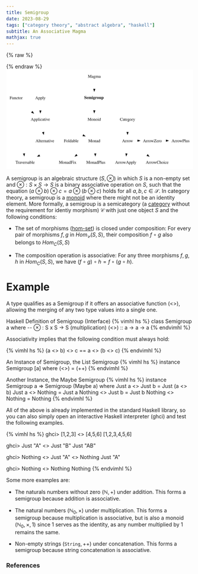 ```yaml
---
title: Semigroup
date: 2023-08-29
tags: ["category theory", "abstract algebra", "haskell"]
subtitle: An Associative Magma
mathjax: true
---
```



{% raw %}
<script>
  MathJax = {
    loader: {
      load: ['[custom]/xypic.js'],
      paths: {custom: 'https://beuke.org/js'}
    },
    tex: {
      packages: {'[+]': ['xypic']}
    }
  };
</script>

<script id="MathJax-script" async src="https://cdn.jsdelivr.net/npm/mathjax@3.1.4/es5/tex-chtml-full.js"></script>
<!-- <script id="MathJax-script" async src="https://cdn.jsdelivr.net/npm/mathjax@3.1.4/es5/tex-svg-full.js"></script> -->

<script>
window.addEventListener('load', function() {
   document.querySelectorAll("mjx-xypic-object").forEach( (x) => (x.style.color = "var(--darkreader-text--text"));
   document.querySelectorAll("mjx-math > mjx-xypic > svg > g").forEach(x => x.setAttribute("stroke", "var(--darkreader-text--text"))
})
</script>

</style>
{% endraw %}

<br>
<img src="/images/semigroup.svg" onclick="window.open(this.src)">
<!-- The source as dot is next to image. Compile with: dot -Tsvg typeclasses.dot -o typeclasses.svg -->
<br>



A semigroup is an algebraic structure $(S, \otimes)$ in which $S$ is a non-empty set and $\otimes : S \times S \rightarrow S$ is a binary associative operation on $S$, such that the equation $(a \otimes  b) \otimes c = a \otimes (b \otimes c)$ holds for all $a, b, c \in \mathcal{S}$. In category theory, a semigroup is a [monoid](/monoid/) where there might not be an identity element. More formally, a semigroup is a semicategory (a [category](/category) without the requirement for identiy morphism) $\mathcal{C}$ with just one object $S$ and the following conditions:

* The set of morphisms ([hom-set](/hom-sets)) is closed under composition: For every pair of morphisms $f, g$ in $Hom_\mathcal{C}(S,S)$, their composition $f \circ g$ also belongs to $Hom_{C}(S,S)$

* The composition operation is associative: For any three morphisms $f, g, h$ in $Hom_{C}(S, S)$, we have $(f \circ g) \circ h = f \circ (g \circ h)$.

<!-- In other words, a semigroup is a single-object category where the morphisms follow the laws of a semigroup as defined in abstract algebra. T -->

<!-- |                | Closure | Associativity | Identity | Divisibility | Commutativity | -->
<!-- |----------------|---------|---------------|----------|--------------|:-------------:| -->
<!-- | Partial Magma  |         |               |          |              |               | -->
<!-- | Semigroupoid   |         | x             |          |              |               | -->
<!-- | Small Category |         | x             | x        |              |               | -->



# Example

A type qualifies as a Semigroup if it offers an associative function (<>), allowing the merging of any two type values into a single one.


Haskell Definition of Semigroup (Interface)
{% vimhl hs %}
class Semigroup a where
    -- ⊗  :  S x S  -> S (multiplication)
    (<>) :: a -> a -> a
{% endvimhl %}

Associativity implies that the following condition must always hold:

{% vimhl hs %}
(a <> b) <> c == a <> (b <> c)
{% endvimhl %}

An Instance of Semigroup, the List Semigroup
{% vimhl hs %}
instance Semigroup [a] where
    (<>) = (++)
{% endvimhl %}

Another Instance, the Maybe Semigroup
{% vimhl hs %}
instance Semigroup a => Semigroup (Maybe a) where
    Just a  <> Just b  = Just (a <> b)
    Just a  <> Nothing = Just a
    Nothing <> Just b  = Just b
    Nothing <> Nothing = Nothing
{% endvimhl %}

All of the above is already implemented in the standard Haskell library, so you can also simply open an interactive Haskell interpreter (ghci) and test the following examples.

{% vimhl hs %}
ghci> [1,2,3] <> [4,5,6]
[1,2,3,4,5,6]

ghci> Just "A" <> Just "B"
Just "AB"

ghci> Nothing <> Just "A" <> Nothing
Just "A"

ghci> Nothing <> Nothing
Nothing
{% endvimhl %}

Some more examples are:

* The naturals numbers without zero $({\mathbb  {N}},+)$ under addition. This forms a semigroup because addition is associative.

* The natural numbers $({\mathbb  {N}}_{0}, \times )$ under multiplication. This forms a semigroup because multiplication is associative, but is also a monoid $\left({\mathbb  {N}}_{0},\times,1\right)$ since 1 serves as the identity, as any number multiplied by 1 remains the same.

* Non-empty strings $(\texttt{String},++)$ under concatenation. This forms a semigroup because string concatenation is associative.

### References

[^0]: The diagram displayed at the top of this post is a modified version of Brent Yorgey's [Typeclassopedia diagram](https://wiki.haskell.org/File:Typeclassopedia-diagram.png)
[^1]: [Semigroups in ncatlab](https://ncatlab.org/nlab/show/semigroup#definition)
[^2]: [Semigroups and Monoids](https://boltje.math.ucsc.edu/courses/f15/f15m200notes.pdf)
